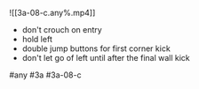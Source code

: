 

![[3a-08-c.any%.mp4]]

* don't crouch on entry
* hold left
* double jump buttons for first corner kick
* don't let go of left until after the final wall kick

#any #3a #3a-08-c

